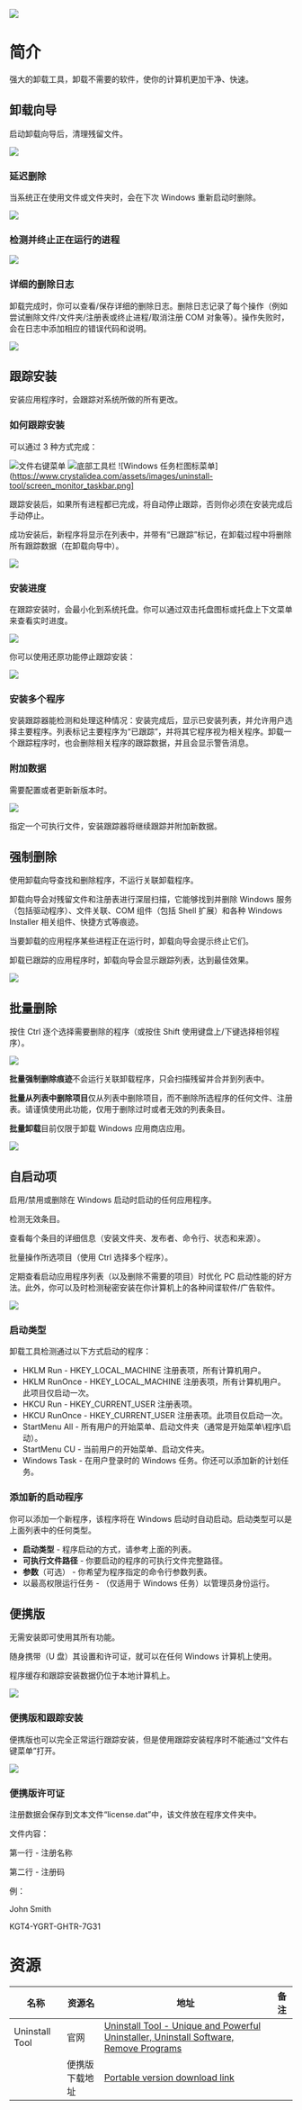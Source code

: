 ![](https://www.crystalidea.com/assets/images/uninstall-tool/logo-320.png)

# 简介

强大的卸载工具，卸载不需要的软件，使你的计算机更加干净、快速。

## 卸载向导

启动卸载向导后，清理残留文件。

![](https://www.crystalidea.com/assets/images/uninstall-tool/screen_wizard.png)

### 延迟删除

当系统正在使用文件或文件夹时，会在下次 Windows 重新启动时删除。

![](https://www.crystalidea.com/assets/images/uninstall-tool/screen_wizard_delayed_removal.png)

### 检测并终止正在运行的进程

![](https://www.crystalidea.com/assets/images/uninstall-tool/screen_wizard_terminate_process.png)

### 详细的删除日志

卸载完成时，你可以查看/保存详细的删除日志。删除日志记录了每个操作（例如尝试删除文件/文件夹/注册表或终止进程/取消注册 COM 对象等）。操作失败时，会在日志中添加相应的错误代码和说明。

![](https://www.crystalidea.com/assets/images/uninstall-tool/screen_wizard_removal_log.png)

## 跟踪安装

安装应用程序时，会跟踪对系统所做的所有更改。

### 如何跟踪安装

可以通过 3 种方式完成：

![文件右键菜单](https://www.crystalidea.com/assets/images/uninstall-tool/screen_monitor_context_menu.png)
![底部工具栏](https://www.crystalidea.com/assets/images/uninstall-tool/screen_monitor_toolbar.png)
![Windows 任务栏图标菜单](https://www.crystalidea.com/assets/images/uninstall-tool/screen_monitor_taskbar.png]

跟踪安装后，如果所有进程都已完成，将自动停止跟踪，否则你必须在安装完成后手动停止。

成功安装后，新程序将显示在列表中，并带有“已跟踪”标记，在卸载过程中将删除所有跟踪数据（在卸载向导中）。

![](https://www.crystalidea.com/assets/images/uninstall-tool/screen_monitor_traced_mark.png)

### 安装进度

在跟踪安装时，会最小化到系统托盘。你可以通过双击托盘图标或托盘上下文菜单来查看实时进度。

![](https://www.crystalidea.com/assets/images/uninstall-tool/screen_monitor_progress.png)

你可以使用还原功能停止跟踪安装：

![](https://www.crystalidea.com/assets/images/uninstall-tool/screen_monitor_revert.png)

### 安装多个程序

安装跟踪器能检测和处理这种情况：安装完成后，显示已安装列表，并允许用户选择主要程序。列表标记主要程序为“已跟踪”，并将其它程序视为相关程序。卸载一个跟踪程序时，也会删除相关程序的跟踪数据，并且会显示警告消息。

### 附加数据

需要配置或者更新新版本时。

![](https://www.crystalidea.com/assets/images/uninstall-tool/screen_monitor_append.png)

指定一个可执行文件，安装跟踪器将继续跟踪并附加新数据。

## 强制删除

使用卸载向导查找和删除程序，不运行关联卸载程序。

卸载向导会对残留文件和注册表进行深层扫描，它能够找到并删除 Windows 服务（包括驱动程序）、文件关联、COM 组件（包括 Shell 扩展）和各种 Windows Installer 相关组件、快捷方式等痕迹。

当要卸载的应用程序某些进程正在运行时，卸载向导会提示终止它们。

卸载已跟踪的应用程序时，卸载向导会显示跟踪列表，达到最佳效果。

![](https://www.crystalidea.com/assets/images/uninstall-tool/screen_force_removal_wizard.png)

## 批量删除

按住 Ctrl 逐个选择需要删除的程序（或按住 Shift 使用键盘上/下键选择相邻程序）。

![](https://www.crystalidea.com/assets/images/uninstall-tool/screen_batch.png)

**批量强制删除痕迹**不会运行关联卸载程序，只会扫描残留并合并到列表中。

**批量从列表中删除项目**仅从列表中删除项目，而不删除所选程序的任何文件、注册表。请谨慎使用此功能，仅用于删除过时或者无效的列表条目。

**批量卸载**目前仅限于卸载 Windows 应用商店应用。

![](https://www.crystalidea.com/assets/images/uninstall-tool/screen_batch_wizard.png)

## 自启动项

启用/禁用或删除在 Windows 启动时启动的任何应用程序。

检测无效条目。

查看每个条目的详细信息（安装文件夹、发布者、命令行、状态和来源）。

批量操作所选项目（使用 Ctrl 选择多个程序）。

定期查看启动应用程序列表（以及删除不需要的项目）时优化 PC 启动性能的好方法。此外，你可以及时检测秘密安装在你计算机上的各种间谍软件/广告软件。

![](https://www.crystalidea.com/assets/images/uninstall-tool/screen_startup.png)

### 启动类型

卸载工具检测通过以下方式启动的程序：

* HKLM Run - HKEY_LOCAL_MACHINE 注册表项，所有计算机用户。
* HKLM RunOnce - HKEY_LOCAL_MACHINE 注册表项，所有计算机用户。此项目仅启动一次。
* HKCU Run - HKEY_CURRENT_USER 注册表项。
* HKCU RunOnce - HKEY_CURRENT_USER 注册表项。此项目仅启动一次。
* StartMenu All - 所有用户的开始菜单、启动文件夹（通常是开始菜单\程序\启动）。
* StartMenu CU - 当前用户的开始菜单、启动文件夹。
* Windows Task - 在用户登录时的 Windows 任务。你还可以添加新的计划任务。

### 添加新的启动程序

你可以添加一个新程序，该程序将在 Windows 启动时自动启动。启动类型可以是上面列表中的任何类型。

* **启动类型** - 程序启动的方式，请参考上面的列表。
* **可执行文件路径** - 你要启动的程序的可执行文件完整路径。
* **参数**（可选） - 你希望为程序指定的命令行参数列表。
* 以最高权限运行任务 - （仅适用于 Windows 任务）以管理员身份运行。

## 便携版

无需安装即可使用其所有功能。

随身携带（U 盘）其设置和许可证，就可以在任何 Windows 计算机上使用。

程序缓存和跟踪安装数据仍位于本地计算机上。

![](https://www.crystalidea.com/assets/images/uninstall-tool/screen_portable.png)

### 便携版和跟踪安装

便携版也可以完全正常运行跟踪安装，但是使用跟踪安装程序时不能通过“文件右键菜单”打开。

![](https://www.crystalidea.com/assets/images/uninstall-tool/screen_monitor_toolbar.png)

### 便携版许可证

注册数据会保存到文本文件“license.dat”中，该文件放在程序文件夹中。

文件内容：

第一行 - 注册名称

第二行 - 注册码

例：

John Smith

KGT4-YGRT-GHTR-7G31

# 资源

|名称|资源名|地址|备注|
|---|---|---|---|
|Uninstall Tool|官网|[Uninstall Tool - Unique and Powerful Uninstaller, Uninstall Software, Remove Programs](https://www.crystalidea.com/uninstall-tool)||
||便携版下载地址|[Portable version download link](https://www.crystalidea.com/downloads/uninstalltool_portable.zip)||
